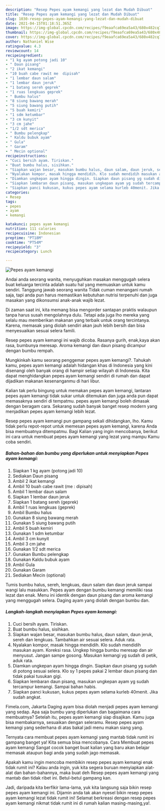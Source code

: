 ```yaml
---
description: "Resep Pepes ayam kemangi yang lezat dan Mudah Dibuat"
title: "Resep Pepes ayam kemangi yang lezat dan Mudah Dibuat"
slug: 1030-resep-pepes-ayam-kemangi-yang-lezat-dan-mudah-dibuat
date: 2021-04-15T01:18:51.365Z
image: https://img-global.cpcdn.com/recipes/f9eaafca69ea5a43/680x482cq70/pepes-ayam-kemangi-foto-resep-utama.jpg
thumbnail: https://img-global.cpcdn.com/recipes/f9eaafca69ea5a43/680x482cq70/pepes-ayam-kemangi-foto-resep-utama.jpg
cover: https://img-global.cpcdn.com/recipes/f9eaafca69ea5a43/680x482cq70/pepes-ayam-kemangi-foto-resep-utama.jpg
author: Nathaniel Wise
ratingvalue: 4.3
reviewcount: 14
recipeingredient:
- "1 kg ayam potong jadi 10"
- " Daun pisang"
- "2 ikat kemangi"
- "10 buah cabe rawit me  dipisah"
- "1 lembar daun salam"
- "1 lembar daun jeruk"
- "1 batang sereh geprek"
- "1 ruas lengkuas geprek"
- " Bumbu halus"
- "8 siung bawang merah"
- "5 siung bawang putih"
- "5 buah kemiri"
- "1 sdm ketumbar"
- "3 cm kunyit"
- "3 cm jahe"
- "1/2 sdt merica"
- " Bumbu pelengkap"
- " Kaldu bubuk ayam"
- " Gula"
- " Garam"
- " Mecin optional"
recipeinstructions:
- "Cuci bersih ayam. Tiriskan."
- "Buat bumbu halus, sisihkan."
- "Siapkan wajan besar, masukan bumbu halus, daun salam, daun jeruk, sereh dan lengkuas. Tambahkan air sesuai selera. Aduk rata."
- "Nyalakan kompor, masak hingga mendidih. Klo sudah mendidih masukan ayam. Koreksi rasa. Ungkep hingga bumbu meresap dan air menyusut. Jangan sampe gosong. Masukan kemangi yg sudah di petik, aduk rata."
- "Diamkan ungkepan ayam hingga dingin. Siapkan daun pisang yg sudah di potong sesuai selera. Klo sy 1 pepes pakai 2 lembar daun pisang dan tidak pakai tusukan gigi."
- "Siapkan lembaran daun pisang, masukan ungkepan ayam yg sudah tercampur kemangi. Sampai bahan habis."
- "Siapkan panci kukusan, kukus pepes ayam selama kurleb 40menit. Jika sudah angkat."
categories:
- Resep
tags:
- pepes
- ayam
- kemangi

katakunci: pepes ayam kemangi 
nutrition: 111 calories
recipecuisine: Indonesian
preptime: "PT18M"
cooktime: "PT54M"
recipeyield: "3"
recipecategory: Lunch

---
```



![Pepes ayam kemangi](https://img-global.cpcdn.com/recipes/f9eaafca69ea5a43/680x482cq70/pepes-ayam-kemangi-foto-resep-utama.jpg)

Andai anda seorang wanita, menyuguhkan masakan menggugah selera buat keluarga tercinta adalah suatu hal yang memuaskan untuk kamu sendiri. Tanggung jawab seorang  wanita Tidak cuman menangani rumah saja, tapi anda pun harus memastikan kebutuhan nutrisi terpenuhi dan juga masakan yang dikonsumsi anak-anak wajib lezat.

Di zaman  saat ini, kita memang bisa mengorder santapan praktis walaupun tanpa harus susah mengolahnya dulu. Tetapi ada juga lho mereka yang selalu mau memberikan makanan yang terbaik untuk orang tercintanya. Karena, memasak yang diolah sendiri akan jauh lebih bersih dan bisa menyesuaikan sesuai selera famili. 

Resep pepes ayam kemangi ini wajib dicoba. Rasanya gurih, enak,kaya akan rasa, bumbunya meresap. Aroma kemangi dan daun pisang dicampur dengan bumbu rempah.

Mungkinkah kamu seorang penggemar pepes ayam kemangi?. Tahukah kamu, pepes ayam kemangi adalah hidangan khas di Indonesia yang kini disenangi oleh banyak orang di hampir setiap wilayah di Indonesia. Kita dapat menghidangkan pepes ayam kemangi sendiri di rumah dan dapat dijadikan makanan kesenanganmu di hari libur.

Kalian tak perlu bingung untuk memakan pepes ayam kemangi, lantaran pepes ayam kemangi tidak sukar untuk ditemukan dan juga anda pun dapat memasaknya sendiri di tempatmu. pepes ayam kemangi boleh dimasak dengan beragam cara. Sekarang sudah banyak banget resep modern yang menjadikan pepes ayam kemangi lebih lezat.

Resep pepes ayam kemangi pun gampang sekali dihidangkan, lho. Kamu tidak perlu repot-repot untuk memesan pepes ayam kemangi, karena Anda bisa membuatnya ditempatmu. Bagi Kalian yang ingin mencobanya, berikut ini cara untuk membuat pepes ayam kemangi yang lezat yang mampu Kamu coba sendiri.

<!--inarticleads1-->

##### Bahan-bahan dan bumbu yang diperlukan untuk menyiapkan Pepes ayam kemangi:

1. Siapkan 1 kg ayam (potong jadi 10)
1. Sediakan  Daun pisang
1. Ambil 2 ikat kemangi
1. Ambil 10 buah cabe rawit (me : dipisah)
1. Ambil 1 lembar daun salam
1. Siapkan 1 lembar daun jeruk
1. Siapkan 1 batang sereh (geprek)
1. Ambil 1 ruas lengkuas (geprek)
1. Ambil  Bumbu halus
1. Gunakan 8 siung bawang merah
1. Gunakan 5 siung bawang putih
1. Ambil 5 buah kemiri
1. Gunakan 1 sdm ketumbar
1. Ambil 3 cm kunyit
1. Ambil 3 cm jahe
1. Gunakan 1/2 sdt merica
1. Gunakan  Bumbu pelengkap
1. Gunakan  Kaldu bubuk ayam
1. Ambil  Gula
1. Gunakan  Garam
1. Sediakan  Mecin (optional)


Tumis bumbu halus, sereh, lengkuas, daun salam dan daun jeruk sampai wangi lalu masukkan. Pepes ayam dengan bumbu kemangi memiliki rasa lezat dan enak. Menu ini identik dengan daun pisang dan aroma kemangi yang menggugah selera. Daging ayam yang diolah dengan bumbu dan. 

<!--inarticleads2-->

##### Langkah-langkah menyiapkan Pepes ayam kemangi:

1. Cuci bersih ayam. Tiriskan.
1. Buat bumbu halus, sisihkan.
1. Siapkan wajan besar, masukan bumbu halus, daun salam, daun jeruk, sereh dan lengkuas. Tambahkan air sesuai selera. Aduk rata.
1. Nyalakan kompor, masak hingga mendidih. Klo sudah mendidih masukan ayam. Koreksi rasa. Ungkep hingga bumbu meresap dan air menyusut. Jangan sampe gosong. Masukan kemangi yg sudah di petik, aduk rata.
1. Diamkan ungkepan ayam hingga dingin. Siapkan daun pisang yg sudah di potong sesuai selera. Klo sy 1 pepes pakai 2 lembar daun pisang dan tidak pakai tusukan gigi.
1. Siapkan lembaran daun pisang, masukan ungkepan ayam yg sudah tercampur kemangi. Sampai bahan habis.
1. Siapkan panci kukusan, kukus pepes ayam selama kurleb 40menit. Jika sudah angkat.


Fimela.com, Jakarta Daging ayam bisa diolah menjadi pepes ayam kemangi yang sedap. Apa saja bumbu yang diperlukan dan bagaimana cara membuatnya? Setelah itu, pepes ayam kemangi siap disajikan. Kamu juga bisa membakarnya, sesuaikan dengan seleramu. Resep pepes ayam kemangi yang sederhana di atas bakal jadi menu makan siang yang. 

Ternyata cara membuat pepes ayam kemangi yang mantab tidak rumit ini gampang banget ya! Kita semua bisa mencobanya. Cara Membuat pepes ayam kemangi Sangat cocok banget buat kalian yang baru akan belajar memasak ataupun bagi anda yang sudah jago memasak.

Apakah kamu ingin mencoba membikin resep pepes ayam kemangi enak tidak rumit ini? Kalau anda ingin, yuk kita segera buruan menyiapkan alat-alat dan bahan-bahannya, maka buat deh Resep pepes ayam kemangi yang mantab dan tidak ribet ini. Betul-betul gampang kan. 

Jadi, daripada kita berfikir lama-lama, yuk kita langsung saja bikin resep pepes ayam kemangi ini. Dijamin anda tak akan nyesel bikin resep pepes ayam kemangi lezat tidak rumit ini! Selamat berkreasi dengan resep pepes ayam kemangi nikmat tidak rumit ini di rumah kalian masing-masing,ya!.

